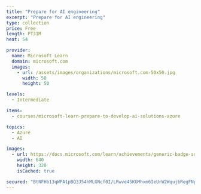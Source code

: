 ```yaml
---
title: "Prepare for AI engineering"
excerpt: "Prepare for AI engineering"
type: collection
price: Free
length: PT31M
heat: 54

provider:
  name: Microsoft Learn
  domain: microsoft.com
  images:
    - url: /assets/images/organizations/microsoft.com-50x50.jpg
      width: 50
      height: 50

levels:
  - Intermediate

items:
  - courses/microsoft-learn-prepare-to-develop-ai-solutions-azure

topics:
  - Azure
  - AI

images:
  - url: https://docs.microsoft.com/learn/achievements/generic-badge-social.png
    width: 640
    height: 320
    isCached: true

secured: "BtNFHb13qWPA1pBQ3J54hMLGNcf0I/LRwve45KGMhxm6IeUrW2WqujbRegFNp2n5xZZerRSQe4VobaUCizyUSSKj0Eyk9LBeBSJvoK/rVhrPDzaqL6UI8u7fiRb13HMrKn+P56lJwXyuSx6qTkSZWMrHrNLq9CKmAOrBBFEr7eqhl1cDwkO8D9cEK0hgyEU7+EabQAu6hMN7wEQtSW6aRP+ovibGDdsMUlJWSIiM3fO143N/ISz8P9p2wUAV7NUJxpyhwKCUrWj5QjUf57/xYfkaFUsnu3oHfBc9PF34/3RVNn3kO0TgcOpeT1dX1Np4OuykVn6xO9vyvvwEvgOScpWJaQdzQ5nmEEUvXCyYeWY=;H3nJCErmrSnDokTrJb9wsg=="
---
```


